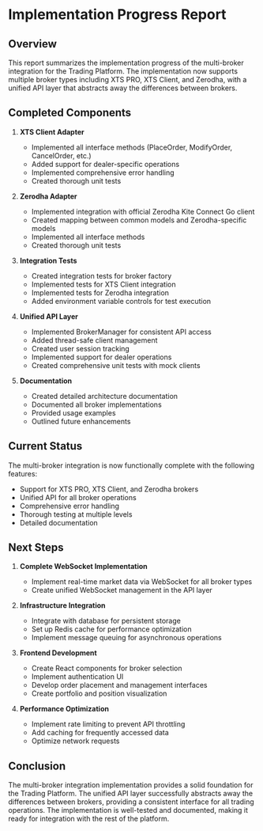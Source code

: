 # Implementation Progress Report

## Overview

This report summarizes the implementation progress of the multi-broker integration for the Trading Platform. The implementation now supports multiple broker types including XTS PRO, XTS Client, and Zerodha, with a unified API layer that abstracts away the differences between brokers.

## Completed Components

1. **XTS Client Adapter**
   - Implemented all interface methods (PlaceOrder, ModifyOrder, CancelOrder, etc.)
   - Added support for dealer-specific operations
   - Implemented comprehensive error handling
   - Created thorough unit tests

2. **Zerodha Adapter**
   - Implemented integration with official Zerodha Kite Connect Go client
   - Created mapping between common models and Zerodha-specific models
   - Implemented all interface methods
   - Created thorough unit tests

3. **Integration Tests**
   - Created integration tests for broker factory
   - Implemented tests for XTS Client integration
   - Implemented tests for Zerodha integration
   - Added environment variable controls for test execution

4. **Unified API Layer**
   - Implemented BrokerManager for consistent API access
   - Added thread-safe client management
   - Created user session tracking
   - Implemented support for dealer operations
   - Created comprehensive unit tests with mock clients

5. **Documentation**
   - Created detailed architecture documentation
   - Documented all broker implementations
   - Provided usage examples
   - Outlined future enhancements

## Current Status

The multi-broker integration is now functionally complete with the following features:

- Support for XTS PRO, XTS Client, and Zerodha brokers
- Unified API for all broker operations
- Comprehensive error handling
- Thorough testing at multiple levels
- Detailed documentation

## Next Steps

1. **Complete WebSocket Implementation**
   - Implement real-time market data via WebSocket for all broker types
   - Create unified WebSocket management in the API layer

2. **Infrastructure Integration**
   - Integrate with database for persistent storage
   - Set up Redis cache for performance optimization
   - Implement message queuing for asynchronous operations

3. **Frontend Development**
   - Create React components for broker selection
   - Implement authentication UI
   - Develop order placement and management interfaces
   - Create portfolio and position visualization

4. **Performance Optimization**
   - Implement rate limiting to prevent API throttling
   - Add caching for frequently accessed data
   - Optimize network requests

## Conclusion

The multi-broker integration implementation provides a solid foundation for the Trading Platform. The unified API layer successfully abstracts away the differences between brokers, providing a consistent interface for all trading operations. The implementation is well-tested and documented, making it ready for integration with the rest of the platform.
